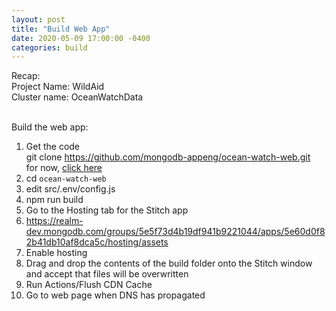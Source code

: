```yaml
---
layout: post
title: "Build Web App"
date: 2020-05-09 17:00:00 -0400
categories: build
---
```


Recap:<BR>
Project Name: WildAid<BR>
Cluster name: OceanWatchData<BR><BR>


Build the web app:
1. Get the code<BR>
   git clone https://github.com/mongodb-appeng/ocean-watch-web.git
<BR>for now, <A HREF="/assets/files/ocean-watch-web.tar.gz">click here</A>
1. cd `ocean-watch-web`
1. edit src/.env/config.js 
1. npm run build
1. Go to the Hosting tab for the Stitch app
1. https://realm-dev.mongodb.com/groups/5e5f73d4b19df941b9221044/apps/5e60d0f82b41db10af8dca5c/hosting/assets
1. Enable hosting
1. Drag and drop the contents of the build folder onto the Stitch window and accept that files will be overwritten
1. Run Actions/Flush CDN Cache
1. Go to web page when DNS has propagated

